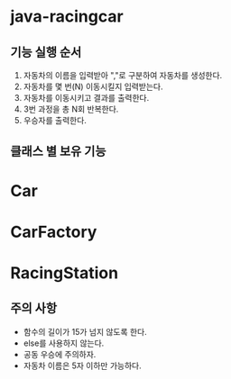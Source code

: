 java-racingcar
==============

기능 실행 순서
----------

1. 자동차의 이름을 입력받아 ","로 구분하여 자동차를 생성한다.
2. 자동차를 몇 번(N) 이동시킬지 입력받는다.
3. 자동차를 이동시키고 결과를 출력한다.
4. 3번 과정을 총 N회 반복한다.
5. 우승자를 출력한다.

클래스 별 보유 기능
-------------
# Car
# CarFactory
# RacingStation

주의 사항
------

* 함수의 길이가 15가 넘지 않도록 한다.
* else를 사용하지 않는다.
* 공동 우승에 주의하자.
* 자동차 이름은 5자 이하만 가능하다.